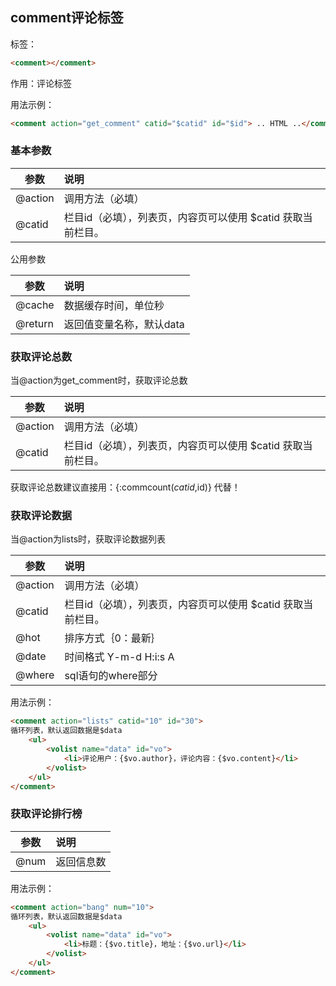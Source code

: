## comment评论标签 

标签：

```html 
<comment></comment>
```

作用：评论标签

用法示例：

```html
<comment action="get_comment" catid="$catid" id="$id"> .. HTML ..</comment>
```


### 基本参数

参数	|说明
----- |:-----|
@action	|调用方法（必填）
@catid	|栏目id（必填），列表页，内容页可以使用 $catid 获取当前栏目。
公用参数

参数	|说明
----- |:-----|
@cache	|数据缓存时间，单位秒
@return	|返回值变量名称，默认data

### 获取评论总数

当@action为get_comment时，获取评论总数

参数	|说明
----- |:-----|
@action	|调用方法（必填）
@catid	|栏目id（必填），列表页，内容页可以使用 $catid 获取当前栏目。

获取评论总数建议直接用：{:commcount($catid,$id)} 代替！

### 获取评论数据

当@action为lists时，获取评论数据列表

参数	|说明
----- |:-----|
@action	|调用方法（必填）
@catid	|栏目id（必填），列表页，内容页可以使用 $catid 获取当前栏目。
@hot	|排序方式｛0：最新｝
@date	|时间格式 Y-m-d H:i:s A
@where	|sql语句的where部分

用法示例：

```html 
<comment action="lists" catid="10" id="30">
循环列表，默认返回数据是$data
    <ul>
        <volist name="data" id="vo">
            <li>评论用户：{$vo.author}，评论内容：{$vo.content}</li>
        </volist>
    </ul>
</comment>
```

### 获取评论排行榜

参数	|说明
----- |:-----|
@num	|返回信息数

用法示例：

```html
<comment action="bang" num="10">
循环列表，默认返回数据是$data
    <ul>
        <volist name="data" id="vo">
            <li>标题：{$vo.title}，地址：{$vo.url}</li>
        </volist>
    </ul>
</comment>
```